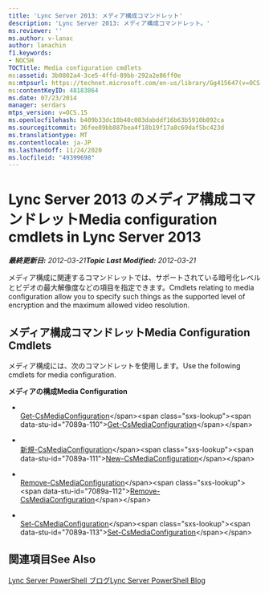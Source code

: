 ```yaml
---
title: 'Lync Server 2013: メディア構成コマンドレット'
description: 'Lync Server 2013: メディア構成コマンドレット。'
ms.reviewer: ''
ms.author: v-lanac
author: lanachin
f1.keywords:
- NOCSH
TOCTitle: Media configuration cmdlets
ms:assetid: 3b0802a4-3ce5-4ffd-89bb-292a2e86ff0e
ms:mtpsurl: https://technet.microsoft.com/en-us/library/Gg415647(v=OCS.15)
ms:contentKeyID: 48183864
ms.date: 07/23/2014
manager: serdars
mtps_version: v=OCS.15
ms.openlocfilehash: b409b33dc18b40c003dabddf16b63b5910b892ca
ms.sourcegitcommit: 36fee89bb887bea4f18b19f17a8c69daf5bc423d
ms.translationtype: MT
ms.contentlocale: ja-JP
ms.lasthandoff: 11/24/2020
ms.locfileid: "49399698"
---
```

# <a name="media-configuration-cmdlets-in-lync-server-2013"></a><span data-ttu-id="7089a-103">Lync Server 2013 のメディア構成コマンドレット</span><span class="sxs-lookup"><span data-stu-id="7089a-103">Media configuration cmdlets in Lync Server 2013</span></span>

<div data-xmlns="http://www.w3.org/1999/xhtml">

<div class="topic" data-xmlns="http://www.w3.org/1999/xhtml" data-msxsl="urn:schemas-microsoft-com:xslt" data-cs="https://msdn.microsoft.com/">

<div data-asp="https://msdn2.microsoft.com/asp">



</div>

<div id="mainSection">

<div id="mainBody"><span data-ttu-id="7089a-104">

<span> </span></span><span class="sxs-lookup"><span data-stu-id="7089a-104">

<span> </span></span></span>

<span data-ttu-id="7089a-105">_**最終更新日:** 2012-03-21_</span><span class="sxs-lookup"><span data-stu-id="7089a-105">_**Topic Last Modified:** 2012-03-21_</span></span>

<span data-ttu-id="7089a-106">メディア構成に関連するコマンドレットでは、サポートされている暗号化レベルとビデオの最大解像度などの項目を指定できます。</span><span class="sxs-lookup"><span data-stu-id="7089a-106">Cmdlets relating to media configuration allow you to specify such things as the supported level of encryption and the maximum allowed video resolution.</span></span>

<div>

## <a name="media-configuration-cmdlets"></a><span data-ttu-id="7089a-107">メディア構成コマンドレット</span><span class="sxs-lookup"><span data-stu-id="7089a-107">Media Configuration Cmdlets</span></span>

<span data-ttu-id="7089a-108">メディア構成には、次のコマンドレットを使用します。</span><span class="sxs-lookup"><span data-stu-id="7089a-108">Use the following cmdlets for media configuration.</span></span>

<span data-ttu-id="7089a-109">**メディアの構成**</span><span class="sxs-lookup"><span data-stu-id="7089a-109">**Media Configuration**</span></span>

  - <span></span>  
    <span data-ttu-id="7089a-110">[Get-CsMediaConfiguration](https://technet.microsoft.com/library/Gg398128(v=OCS.15))</span><span class="sxs-lookup"><span data-stu-id="7089a-110">[Get-CsMediaConfiguration](https://technet.microsoft.com/library/Gg398128(v=OCS.15))</span></span>

  - <span></span>  
    <span data-ttu-id="7089a-111">[新規-CsMediaConfiguration](https://technet.microsoft.com/library/Gg425881(v=OCS.15))</span><span class="sxs-lookup"><span data-stu-id="7089a-111">[New-CsMediaConfiguration](https://technet.microsoft.com/library/Gg425881(v=OCS.15))</span></span>

  - <span></span>  
    <span data-ttu-id="7089a-112">[Remove-CsMediaConfiguration](https://technet.microsoft.com/library/Gg398705(v=OCS.15))</span><span class="sxs-lookup"><span data-stu-id="7089a-112">[Remove-CsMediaConfiguration](https://technet.microsoft.com/library/Gg398705(v=OCS.15))</span></span>

  - <span></span>  
    <span data-ttu-id="7089a-113">[Set-CsMediaConfiguration](https://technet.microsoft.com/library/Gg398580(v=OCS.15))</span><span class="sxs-lookup"><span data-stu-id="7089a-113">[Set-CsMediaConfiguration](https://technet.microsoft.com/library/Gg398580(v=OCS.15))</span></span>

</div>

<div>

## <a name="see-also"></a><span data-ttu-id="7089a-114">関連項目</span><span class="sxs-lookup"><span data-stu-id="7089a-114">See Also</span></span>


[<span data-ttu-id="7089a-115">Lync Server PowerShell ブログ</span><span class="sxs-lookup"><span data-stu-id="7089a-115">Lync Server PowerShell Blog</span></span>](https://go.microsoft.com/fwlink/p/?linkid=203150)  
  

<span data-ttu-id="7089a-116"></div>

</div>

<span> </span>

</div>

</div>

</span><span class="sxs-lookup"><span data-stu-id="7089a-116"></div>

</div>

<span> </span>

</div>

</div>

</span></span></div>

